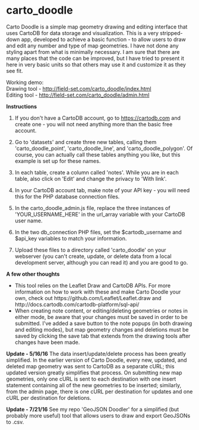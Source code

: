# carto_doodle
Carto Doodle is a simple map geometry drawing and editing interface that uses CartoDB for data storage and visualization.  This is a very stripped-down app, developed to achieve a basic function - to allow users to draw and edit any number and type of map geometries.  I have not done any styling apart from what is minimally necessary.  I am sure that there are many places that the code can be improved, but I have tried to present it here in very basic units so that others may use it and customize it as they see fit.

Working demo:</br>
Drawing tool - http://field-set.com/carto_doodle/index.html</br>
Editing tool - http://field-set.com/carto_doodle/admin.html

<strong>Instructions</strong></p>
1. If you don't have a CartoDB account, go to https://cartodb.com and create one - you will not need anything more than the basic free account.</p>
2. Go to 'datasets' and create three new tables, calling them 'carto_doodle_point', 'carto_doodle_line', and 'carto_doodle_polygon'. Of course, you can actually call these tables anything you like, but this example is set up for these names.</p>
3. In each table, create a column called 'notes'. While you are in each table, also click on 'Edit' and change the privacy to 'With link'.</p>
4. In your CartoDB account tab, make note of your API key - you will need this for the PHP database connection files.</p>
5. In the carto_doodle_admin.js file, replace the three instances of 'YOUR_USERNAME_HERE' in the url_array variable with your CartoDB user name.</p>
6. In the two db_connection PHP files, set the $cartodb_username and $api_key variables to match your information.</p>
7. Upload these files to a directory called 'carto_doodle' on your webserver (you can't create, update, or delete data from a local development server, although you can read it) and you are good to go.</p>

<strong>A few other thoughts</strong>
<ul>
<li>This tool relies on the Leaflet Draw and CartoDB APIs. For more information on how to work with these and make Carto Doodle your own, check out https://github.com/Leaflet/Leaflet.draw and http://docs.cartodb.com/cartodb-platform/sql-api/</li>
<li>When creating note content, or editing/deleting geometries or notes in either mode, be aware that your changes must be saved in order to be submitted. I've added a save button to the note popups (in both drawing and editing modes), but map geometry changes and deletions must be saved by clicking the save tab that extends from the drawing tools after changes have been made.</li>
</ul></p>

<strong>Update - 5/16/16</strong>
The data insert/update/delete process has been greatly simplified. In the earlier version of Carto Doodle, every new, updated, and deleted map geometry was sent to CartoDB as a separate cURL; this updated version greatly simplifies that process. On submitting new map geometries, only one cURL is sent to each destination with one insert statement containing all of the new geometries to be inserted; similarly, from the admin page, there is one cURL per destination for updates and one cURL per destination for deletions.

<strong>Update - 7/21/16</strong>
See my repo 'GeoJSON Doodler' for a simplified (but probably more useful) tool that allows users to draw and export GeoJSONs to .csv.